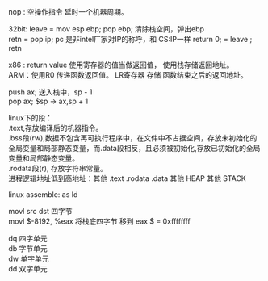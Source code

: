 nop : 空操作指令 延时一个机器周期。  

32bit: leave = mov esp ebp; pop ebp; 清除栈空间，弹出ebp  
       retn = pop ip; pc 是非intel厂家对IP的称呼，和 CS:IP一样 
return 0; =  leave ; retn  

x86 : return value 使用寄存器的值当做返回值， 使用栈存储返回地址。  
ARM：使用R0 传递函数返回值。 LR寄存器 存储 函数结束之后的返回地址。  

push ax;  送入栈中，sp - 1  
pop ax; $sp -> ax,sp + 1  

linux下的段：  
.text,存放编译后的机器指令。  
.bss段(rw),数据不包含再可执行程序中，在文件中不占据空间，存放未初始化的全局变量和局部静态变量，而.data段相反，且必须被初始化,存放已初始化的全局变量和局部静态变量。  
.rodata段(r), 存放字符串常量。  
进程逻辑地址低到高地址：其他 .text  .rodata  .data 其他 HEAP 其他  STACK  

linux assemble: as ld  

movl src dst   四字节  
movl $-8192, %eax  将栈底四字节 移到 eax   $ = 0xffffffff  

dq 四字单元  
db 字节单元  
dw 单字单元  
dd 双字单元  
